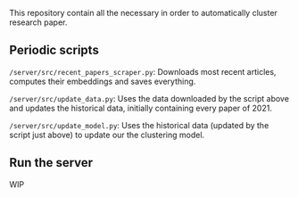 This repository contain all the necessary in order to automatically cluster research paper.

## Periodic scripts

`/server/src/recent_papers_scraper.py`: Downloads most recent articles, computes their embeddings and saves everything.

`/server/src/update_data.py`: Uses the data downloaded by the script above and updates the historical data, initially containing every paper of 2021.

`/server/src/update_model.py`: Uses the historical data (updated by the script just above) to update our the clustering model.

## Run the server

WIP